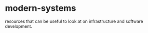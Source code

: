 # modern-systems
resources that can be useful to look at on infrastructure and software development.
